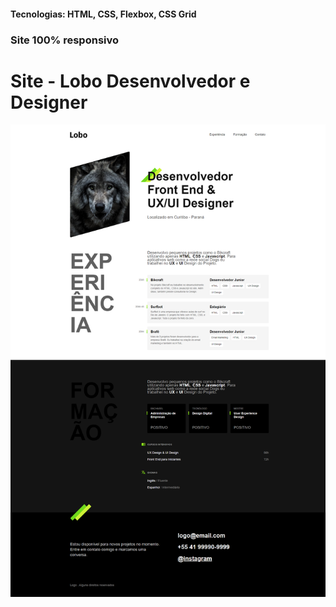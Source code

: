 <h4>Tecnologias: HTML, CSS, Flexbox, CSS Grid</h4>
<h3>Site 100% responsivo</h3>

# Site - Lobo Desenvolvedor e Designer
<img src="https://github.com/dieegobs/Lobo---Desenvolvedor-e-Designer/blob/main/img/lobo.png?raw=true"/>
























































